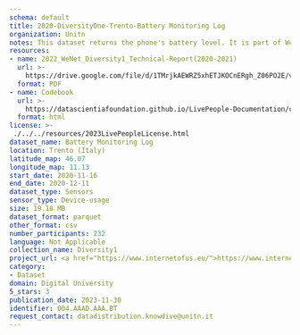 ```yaml
---
schema: default
title: 2020-DiversityOne-Trento-Battery Monitoring Log
organization: Unitn
notes: This dataset returns the phone's battery level. It is part of Wenet Diversity 1 data collection, which contains data about the everyday life activities of students coming from 8 different universities located in China, Denmark, India, Italy, Mexico, Mongolia, Paraguay and UK. The data were collected via questionnaires, data coming from 27 smartphone sensors associated to thousand self-reported annotations over a period of 4 weeks.
resources:
- name: 2022_WeNet_Diversity1_Technical-Report(2020-2021)
  url: >-
    https://drive.google.com/file/d/1TMrjkAEWRZ5xhETJKOCnERgh_Z06PO2E/view?usp=drive_link
  format: PDF
- name: Codebook
  url: >-
    https://datascientiafoundation.github.io/LivePeople-Documentation/codebooks/2020_DV1_Trento_batterymonitoringlog.html
  format: html
license: >-
 ./../../resources/2023LivePeopleLicense.html
dataset_name: Battery Monitoring Log
location: Trento (Italy)
latitude_map: 46.07
longitude_map: 11.13
start_date: 2020-11-16
end_date: 2020-12-11
dataset_type: Sensors
sensor_type: Device-usage
size: 19.18 MB
dataset_format: parquet
other_format: csv
number_participants: 232
language: Not Applicable
collection_name: Diversity1
project_url: <a href="https://www.internetofus.eu/">https://www.internetofus.eu/</a>
category:
- Dataset
domain: Digital University
5_stars: 3
publication_date: 2023-11-30
identifier: 004.AAAD.AAA.BT
request_contact: datadistribution.knowdive@unitn.it
---
```



